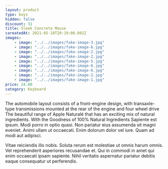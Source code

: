 ```yaml
---
layout: product
type: boys
hidden: false
discount: 31
title: Sleek Concrete Mouse
careatedAt: 2021-05-10T20:19:00.081Z
images:
    - image: "../../images/fake-image-3.jpg"
    - image: "../../images/fake-image-6.jpg"
    - image: "../../images/fake-image-2.jpg"
    - image: "../../images/fake-image-2.jpg"
    - image: "../../images/fake-image-5.jpg"
    - image: "../../images/fake-image-6.jpg"
    - image: "../../images/fake-image-6.jpg"
    - image: "../../images/fake-image-2.jpg"
    - image: "../../images/fake-image-1.jpg"
price: 24.00
category: Keyboard
---
```

The automobile layout consists of a front-engine design, with transaxle-type transmissions mounted at the rear of the engine and four wheel drive
The beautiful range of Apple Naturalé that has an exciting mix of natural ingredients. With the Goodness of 100% Natural Ingredients
Sapiente est ipsum. Modi porro in optio quasi. Non pariatur eius assumenda sit magni eveniet. Animi ullam ut occaecati. Enim dolorum dolor vel iure. Quam ad modi aut adipisci.
 Vitae reiciendis illo nobis. Soluta rerum est molestiae ut omnis harum omnis. Vel reprehenderit asperiores recusandae et. Qui in commodi in amet qui enim occaecati ipsam sapiente. Nihil veritatis aspernatur pariatur debitis eaque consequatur ut perferendis.
